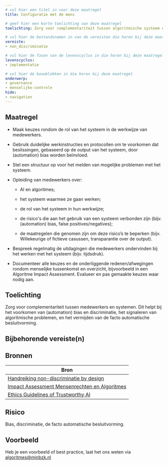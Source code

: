 ```yaml
---
# vul hier een titel in voor deze maatregel
title: Configuratie met de mens

# geef hier een korte toelichting van deze maatregel
toelichting: Zorg voor complementariteit tussen algoritmische systeem en de mensen die ermee moeten werken. 

# vul hier de bestandsnamen in van de vereisten die horen bij deze maatregel
vereiste:
- non_discriminatie

# vul hier de fasen van de levenscyclus in die horen bij deze maatregel
levenscyclus: 
- implementatie

# vul hier de bouwblokken in die horen bij deze maatregel
onderwerp: 
- governance
- menselijke-controle
hide:
- navigation
---
```


<!-- Let op! onderstaande regel met 'tags' niet weghalen! Deze maakt automatisch de knopjes op basis van de metadata  -->
<!-- tags -->

## Maatregel
<!-- Vul hier een omschrijving in van wat deze maatregel inhoudt. -->

-	Maak keuzes rondom de rol van het systeem in de werkwijze van medewerkers.
-	Gebruik duidelijke werkinstructies en protocollen om te voorkomen dat beslissingen, gebaseerd op de output van het systeem, door (automation) bias worden beïnvloed.
-	Stel een structuur op voor het melden van mogelijke problemen met het systeem.
-	Opleiding van medewerkers over:
	-	AI en algoritmes;

	-	het systeem waarmee ze gaan werken;

	-	de rol van het systeem in hun werkwijze;

	-	de risico's die aan het gebruik van een systeem verbonden zijn (bijv. (automation) bias, false positives/negatives);

	-	de maatregelen die genomen zijn om deze risico’s te beperken (bijv. Willekeurige of fictieve casussen, transparantie over de output).

-	Bespreek regelmatig de uitdagingen die medewerkers ondervinden bij het werken met het systeem (bijv. tijdsdruk).
-	Documenteer alle keuzes en de onderliggende redenen/afwegingen rondom  menselijke tussenkomst en overzicht, bijvoorbeeld in een Algoritme Impact Assessment. Evalueer en pas gemaakte keuzes waar nodig aan.


## Toelichting 
<!-- Geef hier een toelichting van deze maatregel -->
Zorg voor complementariteit tussen medewerkers en systemen. Dit helpt bij het voorkomen van (automation) bias en discriminatie, het signaleren van algoritmische problemen, en het vermijden van de facto automatische besluitvorming.

## Bijbehorende vereiste(n)
<!-- Hier volgt een lijst met vereisten op basis van de in de metadata ingevulde vereiste -->

<!-- Let op! onderstaande regel met 'list_vereisten_on_maatregelen_page' niet weghalen! Deze maakt automatisch een lijst van bijbehorende verseisten op basis van de metadata  -->
<!-- list_vereisten_on_maatregelen_page -->

## Bronnen 
<!-- Vul hier de relevante bronnen in voor deze maatregel -->

| Bron                        |
|-----------------------------|
| [Handreiking non-discriminatie by design](https://open.overheid.nl/documenten/ronl-3f9fa69c-acf4-444d-96e1-5c48df00eb3c/pdf) | 
| [Impact Assessment Mensenrechten en Algoritmes](https://www.rijksoverheid.nl/documenten/rapporten/2021/02/25/impact-assessment-mensenrechten-en-algoritmes) | 
| [Ethics Guidelines of Trustworthy AI](https://op.europa.eu/en/publication-detail/-/publication/d3988569-0434-11ea-8c1f-01aa75ed71a1)|


## Risico 
<!-- vul hier het specifieke risico in dat kan worden gemitigeerd met behulp van deze maatregel -->

Bias, discriminatie, de facto automatische besluitvorming.

## Voorbeeld
<!-- Voeg hier een voorbeeld toe, door er bijvoorbeeld naar te verwijzen -->

Heb je een voorbeeld of best practice, laat het ons weten via [algoritmes@minbzk.nl](mailto:algoritmes@minbzk.nl)

